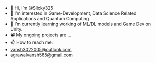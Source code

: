 - 👋 Hi, I’m @Slicky325
- 👀 I’m interested in Game-Development, Data Science Related Applications and Quantum Computing  
- 🌱 I’m currently learning working of ML/DL models and Game Dev on Unity.
- 📽️ My ongoing projects are ...
- 📫 How to reach me:
- vansh3022005@outlook.com
- agrawalvansh565@gmail.com
